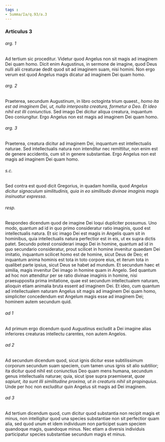 ```yaml
---
tags : 
- Summa/Ia/q.93/a.3
---
```


### Articulus 3

###### arg. 1
Ad tertium sic proceditur. Videtur quod Angelus non sit magis ad imaginem Dei quam homo. Dicit enim Augustinus, in sermone de imagine, quod Deus nulli alii creaturae dedit quod sit ad imaginem suam, nisi homini. Non ergo verum est quod Angelus magis dicatur ad imaginem Dei quam homo.

###### arg. 2
Praeterea, secundum Augustinum, in libro octoginta trium quaest., *homo ita est ad imaginem Dei, ut, nulla interposita creatura, formetur a Deo. Et ideo nihil est illi coniunctius*. Sed imago Dei dicitur aliqua creatura, inquantum Deo coniungitur. Ergo Angelus non est magis ad imaginem Dei quam homo.

###### arg. 3
Praeterea, creatura dicitur ad imaginem Dei, inquantum est intellectualis naturae. Sed intellectualis natura non intenditur nec remittitur, non enim est de genere accidentis, cum sit in genere substantiae. Ergo Angelus non est magis ad imaginem Dei quam homo.

###### s.c.
Sed contra est quod dicit Gregorius, in quadam homilia, quod *Angelus dicitur signaculum similitudinis, quia in eo similitudo divinae imaginis magis insinuatur expressa*.

###### resp.
Respondeo dicendum quod de imagine Dei loqui dupliciter possumus. Uno modo, quantum ad id in quo primo consideratur ratio imaginis, quod est intellectualis natura. Et sic imago Dei est magis in Angelis quam sit in hominibus, quia intellectualis natura perfectior est in eis, ut ex supra dictis patet. Secundo potest considerari imago Dei in homine, quantum ad id in quo secundario consideratur, prout scilicet in homine invenitur quaedam Dei imitatio, inquantum scilicet homo est de homine, sicut Deus de Deo; et inquantum anima hominis est tota in toto corpore eius, et iterum tota in qualibet parte ipsius, sicut Deus se habet ad mundum. Et secundum haec et similia, magis invenitur Dei imago in homine quam in Angelo. Sed quantum ad hoc non attenditur per se ratio divinae imaginis in homine, nisi praesupposita prima imitatione, quae est secundum intellectualem naturam, alioquin etiam animalia bruta essent ad imaginem Dei. Et ideo, cum quantum ad intellectualem naturam Angelus sit magis ad imaginem Dei quam homo, simpliciter concedendum est Angelum magis esse ad imaginem Dei; hominem autem secundum quid.

###### ad 1
Ad primum ergo dicendum quod Augustinus excludit a Dei imagine alias inferiores creaturas intellectu carentes, non autem Angelos.

###### ad 2
Ad secundum dicendum quod, sicut ignis dicitur esse subtilissimum corporum secundum suam speciem, cum tamen unus ignis sit alio subtilior; ita dicitur quod nihil est coniunctius Deo quam mens humana, secundum genus intellectualis naturae; quia, sicut ipse supra praemiserat, *quae sapiunt, ita sunt illi similitudine proxima, ut in creaturis nihil sit propinquius*. Unde per hoc non excluditur quin Angelus sit magis ad Dei imaginem.

###### ad 3
Ad tertium dicendum quod, cum dicitur quod substantia non recipit magis et minus, non intelligitur quod una species substantiae non sit perfectior quam alia, sed quod unum et idem individuum non participet suam speciem quandoque magis, quandoque minus. Nec etiam a diversis individuis participatur species substantiae secundum magis et minus.

